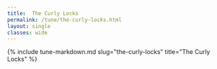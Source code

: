 ```yaml
---
title:  The Curly Locks
permalink: /tune/the-curly-locks.html
layout: single
classes: wide
---
```

{% include tune-markdown.md slug="the-curly-locks" title="The Curly Locks" %}
